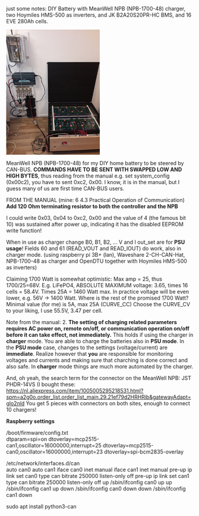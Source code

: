 just some notes:
DIY Battery with MeanWell NPB (NPB-1700-48) charger, two Hoymiles HMS-500 as inverters, and JK B2A20S20PR-HC BMS, and 16 EVE 280Ah cells.

<a><img src="20250211_191525.jpg" align="center" width="50%"></a>

MeanWell NPB (NPB-1700-48) for my DIY home battery to be steered by CAN-BUS. 
**COMMANDS HAVE TO BE SENT WITH SWAPPED LOW AND HIGH BYTES**, thus reading from the manual e.g. set system_config 
(0x00c2), you have to sent 0xc2, 0x00. I know, it is in the manual, but I guess many of us are first time CAN-BUS users.

FROM THE MANUAL (mine: 6 4.3 Practical Operation of Communication) **Add 120 Ohm terminating resistor to both the controller and the NPB** 

I could write 0x03, 0x04 to 0xc2, 0x00 and the value of 4 (the famous 
bit 10) was sustained after power up, indicating it has the disabled 
EEPROM write function! 

When in use as charger change B0, B1, B2, ... 
V and I out_set are for **PSU usage**!  Fields 60 and 61 (READ_VOUT and READ_IOUT) do work, also in charger mode.
(using raspberry pi 3B+ (lan),  Waveshare 2-CH-CAN-Hat, NPB-1700-48 as 
charger and OpenDTU together with Hoymiles HMS-500 as inverters)

Claiming 1700 Watt is somewhat optimistic: Max amp = 25, thus
1700/25=68V. E.g. LiFePO4, ABSOLUTE MAXIMUM voltage: 3.65, 
times 16 cells = 58.4V. Times 25A = 1460 Watt max. In practice voltage
will be even lower, e.g. 56V -> 1400 Watt. Where is the rest of the promised
1700 Watt?
Minimal value (for me) is 5A, max 25A (CURVE_CC)
Choose the CURVE_CV to your liking, I use 55.5V, 3.47 per cell.

Note from the manual: 2. **The setting of charging related parameters requires AC
power on, remote on/off, or communication operation on/off before it can take effect, not immediately.**
This holds if using the charger in **charger** mode. You are able to charge the batteries also in **PSU mode**.
In the **PSU mode** case, changes to the settings (voltage/current) are **immediate**. Realize however that **you** are
responsible for monitoring voltages and currents and making sure that charching is done correct and also safe.
In **charger** mode things are much more automated by the charger.

And, oh yeah, the search term for the connector on the MeanWell NPB: JST PHDR-14VS (I bought these: 
https://nl.aliexpress.com/item/1005005295218531.html?spm=a2g0o.order_list.order_list_main.29.21ef79d2HRHRib&gatewayAdapt=glo2nld
You get 5 pieces with connectors on both sites, enough to connect 10 chargers!

**Raspberry settings**

/boot/firmware/config.txt  
dtparam=spi=on
dtoverlay=mcp2515-can1,oscillator=16000000,interrupt=25
dtoverlay=mcp2515-can0,oscillator=16000000,interrupt=23
dtoverlay=spi-bcm2835-overlay

/etc/network/interfaces.d/can  
auto can0
auto can1
iface can0 inet manual
iface can1 inet manual
pre-up ip link set can0 type can bitrate 250000 listen-only off
pre-up ip link set can1 type can bitrate 250000 listen-only off
up /sbin/ifconfig can0 up
up /sbin/ifconfig can1 up
down /sbin/ifconfig can0 down
down /sbin/ifconfig can1 down

sudo apt install python3-can  




